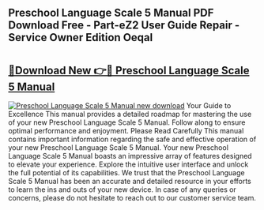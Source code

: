 ## Preschool Language Scale 5 Manual PDF Download Free - Part-eZ2 User Guide Repair - Service Owner Edition Oeqal

# <h2><a href="http://cf10092.oget.top/?id=Preschool+Language+Scale+5+Manual">🔗Download New 👉🔴 Preschool Language Scale 5 Manual</a></h2>

[![Preschool Language Scale 5 Manual new download](https://i.imgur.com/5g1atiW.png)](http://cf10092.oget.top/?id=Preschool+Language+Scale+5+Manual)
Your Guide to Excellence This manual provides a detailed roadmap for mastering the use of your new Preschool Language Scale 5 Manual. Follow along to ensure optimal performance and enjoyment. Please Read Carefully This manual contains important information regarding the safe and effective operation of your new Preschool Language Scale 5 Manual. Your new Preschool Language Scale 5 Manual boasts an impressive array of features designed to elevate your experience. Explore the intuitive user interface and unlock the full potential of its capabilities. We trust that the Preschool Language Scale 5 Manual has been an accurate and detailed resource in your efforts to learn the ins and outs of your new device. In case of any queries or concerns, please do not hesitate to reach out to our customer service team.
